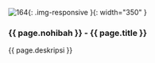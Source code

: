 ---
---

![164](/static/img/hibahcms/164.png){: .img-responsive }{: width="350" }

### {{ page.nohibah }} - {{ page.title }}

{{ page.deskripsi }}
